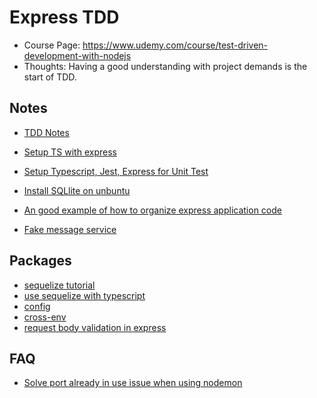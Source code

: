 # Express TDD

- Course Page: https://www.udemy.com/course/test-driven-development-with-nodejs
- Thoughts: Having a good understanding with project demands is the start of TDD.

## Notes

- [TDD Notes](./notes.md)

- [Setup TS with express](https://levelup.gitconnected.com/how-to-properly-set-up-express-with-typescript-1b52570677c9)

- [Setup Typescript, Jest, Express for Unit Test](https://losikov.medium.com/part-4-node-js-express-typescript-unit-tests-with-jest-5204414bf6f0)

- [Install SQLlite on unbuntu](https://linuxhint.com/install_sqlite_browser_ubuntu_1804/)

- [An good example of how to organize express application code](https://github.com/tkssharma/e-CommerseHub)
- [Fake message service](https://ethereal.email/)

## Packages

- [sequelize tutorial](https://sequelize.org/master/manual/getting-started.html)
- [use sequelize with typescript](https://sequelize.org/master/manual/typescript.html#installation-)
- [config](https://www.npmjs.com/package/config)
- [cross-env](https://www.npmjs.com/package/cross-env)
- [request body validation in express](https://express-validator.github.io/docs/)

## FAQ

- [Solve port already in use issue when using nodemon](https://stackoverflow.com/questions/58605392/port-3000-is-already-in-use-nodemon-app-crashed-waiting-for-file-changes-bef)
